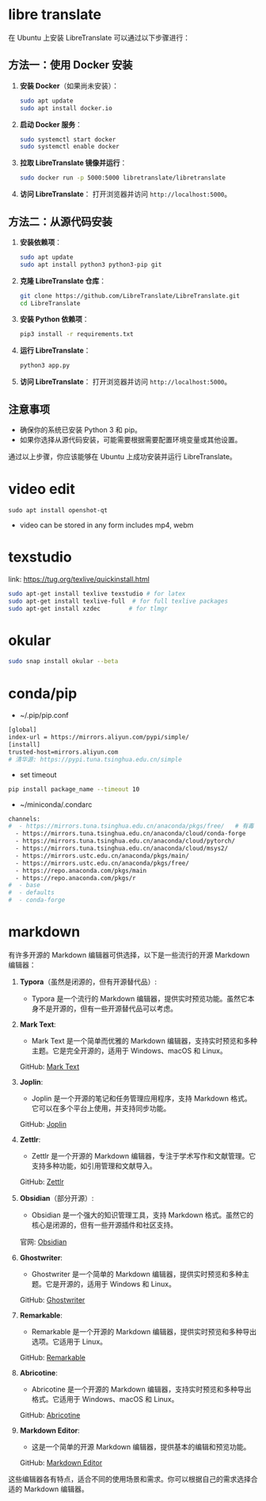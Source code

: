 # libre translate
在 Ubuntu 上安装 LibreTranslate 可以通过以下步骤进行：

## 方法一：使用 Docker 安装

1. **安装 Docker**（如果尚未安装）：
   ```bash
   sudo apt update
   sudo apt install docker.io
   ```

2. **启动 Docker 服务**：
   ```bash
   sudo systemctl start docker
   sudo systemctl enable docker
   ```

3. **拉取 LibreTranslate 镜像并运行**：
   ```bash
   sudo docker run -p 5000:5000 libretranslate/libretranslate
   ```

4. **访问 LibreTranslate**：
   打开浏览器并访问 `http://localhost:5000`。

## 方法二：从源代码安装

1. **安装依赖项**：
   ```bash
   sudo apt update
   sudo apt install python3 python3-pip git
   ```

2. **克隆 LibreTranslate 仓库**：
   ```bash
   git clone https://github.com/LibreTranslate/LibreTranslate.git
   cd LibreTranslate
   ```

3. **安装 Python 依赖项**：
   ```bash
   pip3 install -r requirements.txt
   ```

4. **运行 LibreTranslate**：
   ```bash
   python3 app.py
   ```

5. **访问 LibreTranslate**：
   打开浏览器并访问 `http://localhost:5000`。

## 注意事项
- 确保你的系统已安装 Python 3 和 pip。
- 如果你选择从源代码安装，可能需要根据需要配置环境变量或其他设置。

通过以上步骤，你应该能够在 Ubuntu 上成功安装并运行 LibreTranslate。

# video edit
```
sudo apt install openshot-qt
```
* video can be stored in any form includes mp4, webm


# texstudio
link: https://tug.org/texlive/quickinstall.html
```sh
sudo apt-get install texlive texstudio # for latex 
sudo apt-get install texlive-full  # for full texlive packages
sudo apt-get install xzdec        # for tlmgr
```

# okular
```sh
sudo snap install okular --beta
```

# conda/pip
* ~/.pip/pip.conf
```sh
[global]
index-url = https://mirrors.aliyun.com/pypi/simple/
[install]
trusted-host=mirrors.aliyun.com
# 清华源: https://pypi.tuna.tsinghua.edu.cn/simple
```
* set timeout
```sh
pip install package_name --timeout 10
```

* ~/miniconda/.condarc
```sh
channels:
#  - https://mirrors.tuna.tsinghua.edu.cn/anaconda/pkgs/free/	# 有毒
  - https://mirrors.tuna.tsinghua.edu.cn/anaconda/cloud/conda-forge
  - https://mirrors.tuna.tsinghua.edu.cn/anaconda/cloud/pytorch/
  - https://mirrors.tuna.tsinghua.edu.cn/anaconda/cloud/msys2/
  - https://mirrors.ustc.edu.cn/anaconda/pkgs/main/
  - https://mirrors.ustc.edu.cn/anaconda/pkgs/free/
  - https://repo.anaconda.com/pkgs/main
  - https://repo.anaconda.com/pkgs/r
#  - base
#  - defaults
#  - conda-forge
```

# markdown
有许多开源的 Markdown 编辑器可供选择，以下是一些流行的开源 Markdown 编辑器：

1. **Typora**（虽然是闭源的，但有开源替代品）:
   - Typora 是一个流行的 Markdown 编辑器，提供实时预览功能。虽然它本身不是开源的，但有一些开源替代品可以考虑。

2. **Mark Text**:
   - Mark Text 是一个简单而优雅的 Markdown 编辑器，支持实时预览和多种主题。它是完全开源的，适用于 Windows、macOS 和 Linux。

   GitHub: [Mark Text](https://github.com/marktext/marktext)

3. **Joplin**:
   - Joplin 是一个开源的笔记和任务管理应用程序，支持 Markdown 格式。它可以在多个平台上使用，并支持同步功能。

   GitHub: [Joplin](https://github.com/laurent22/joplin)

4. **Zettlr**:
   - Zettlr 是一个开源的 Markdown 编辑器，专注于学术写作和文献管理。它支持多种功能，如引用管理和文献导入。

   GitHub: [Zettlr](https://github.com/Zettlr/Zettlr)

5. **Obsidian**（部分开源）:
   - Obsidian 是一个强大的知识管理工具，支持 Markdown 格式。虽然它的核心是闭源的，但有一些开源插件和社区支持。

   官网: [Obsidian](https://obsidian.md/)

6. **Ghostwriter**:
   - Ghostwriter 是一个简单的 Markdown 编辑器，提供实时预览和多种主题。它是开源的，适用于 Windows 和 Linux。

   GitHub: [Ghostwriter](https://github.com/wereturtle/ghostwriter)

7. **Remarkable**:
   - Remarkable 是一个开源的 Markdown 编辑器，提供实时预览和多种导出选项。它适用于 Linux。

   GitHub: [Remarkable](https://github.com/jgm/remarkable)

8. **Abricotine**:
   - Abricotine 是一个开源的 Markdown 编辑器，支持实时预览和多种导出格式。它适用于 Windows、macOS 和 Linux。

   GitHub: [Abricotine](https://github.com/brrd/Abricotine)

9. **Markdown Editor**:
   - 这是一个简单的开源 Markdown 编辑器，提供基本的编辑和预览功能。

   GitHub: [Markdown Editor](https://github.com/adam-p/markdown-here)

这些编辑器各有特点，适合不同的使用场景和需求。你可以根据自己的需求选择合适的 Markdown 编辑器。
